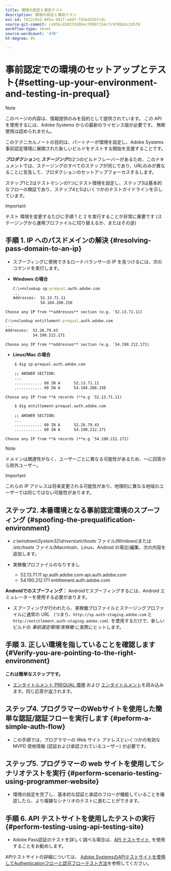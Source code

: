 ```yaml
---
title: 環境の設定と事前テスト
description: 環境の設定と事前テスト
exl-id: f822c0a1-045a-401f-a44f-742ed25bfcdc
source-git-commit: ca95bc45027410becf8987154c7c9f8bb8c2d5f8
workflow-type: tm+mt
source-wordcount: '478'
ht-degree: 0%

---
```


# 事前認定での環境のセットアップとテスト{#setting-up-your-environment-and-testing-in-prequal}

>[!NOTE]
>
>このページの内容は、情報提供のみを目的として提供されています。 この API を使用するには、Adobe Systems からの最新のライセンス版が必要です。 無断使用は認められません。

このテクニカルノートの目的は、パートナーが環境を設定し、Adobe Systems事前認定環境に展開された新しいビルドをテストする開始を支援することです。

***プロダクション***&#x200B;と&#x200B;***ステージング***&#x200B;の2つのビルドフレーバーがあるため、このドキュメントでは、ステージングのすべてのステップが同じであり、URLのみが異なることに言及して、プロダクションのセットアップフォーカスするします。

ステップ1と2はテストマシンの1つにテスト環境を設定し、ステップ3は基本的なフローの検証であり、ステップ4と5はいくつかのテストガイドラインを示しています。

>[!IMPORTANT]
>
> テスト 環境を変更するたびに手順 1 と 2 を実行することが非常に重要です (ステージングから運用プロファイルに切り替えるか、またはその逆)


## 手順 1. IP へのパスドメインの解決 {#resolving-pass-domain-to-an-ip}

* スプーフィングに使用できるロードバランサーの IP を見つけるには、次のコマンドを実行します。

* **Windows の場合**

  ```cmd
  C:\>nslookup sp-prequal.auth.adobe.com
  ...
  Addresses:  52.13.71.11
              54.184.208.150
  ```

```Choose any IP from **addresses** section (e.g. `52.13.71.11)```

```cmd
C:\>nslookup entitlement-prequal.auth.adobe.com 
...
Addresses:  52.26.79.43
            54.190.212.171
```

```Choose any IP from **addresses** section (e.g. `54.190.212.171)```


* **Linux/Mac の場合**

```sh
    $ dig sp-prequal.auth.adobe.com
    
    ;; ANSWER SECTION:
    ...
    ............ 60 IN A      52.13.71.11
    ............ 60 IN A      54.184.208.150
```

```Choose any IP from **A records (**e.g `52.13.71.11)```

```sh
    $ dig entitlement-prequal.auth.adobe.com
    
    ;; ANSWER SECTION:
    ...
    ............ 60 IN A      52.26.79.43
    ............ 60 IN A      54.190.212.171
```

```Choose any IP from **A records (**e.g `54.190.212.171)```

>[!NOTE]
>
>ドメインは関連性がなく、ユーザーごとに異なる可能性があるため、～に回答から除外ユーザー。

>[!IMPORTANT]
>
> これらの IP アドレスは将来変更される可能性があり、地理的に異なる地域のユーザーでは同じではない可能性があります。


## ステップ2.  本番環境となる事前認定環境のスプーフィング {#spoofing-the-prequalification-environment}

* *c:\\windows\\System32\\drivers\\etc\\hosts* ファイル(Windows)または */etc/hosts* ファイル(Macintosh、Linux、Android の場合)編集、次の内容を追加します。

* 実稼働プロファイルのなりすまし
   * 52.13.71.11 sp.auth.adobe.com api.auth.adobe.com
   * 54.190.212.171 entitlement.auth.adobe.com

**Androidでのスプーフィング：** Androidでスプーフィングするには、Android エミュレーターを使用する必要があります。

* スプーフィングが行われたら、実稼働プロファイルとステージングプロファイルに通常の URL （つまり、`http://sp.auth-staging.adobe.com` と `http://entitlement.auth-staging.adobe.com`）を使用するだけで、新しいビルドの *事前選定環境/実稼働* に実際にヒットします。


## 手順 3.  正しい環境を指していることを確認します {#Verify-you-are-pointing-to-the-right-environment}

**これは簡単なステップです。**

* [エンタイトルメント PREQUAL 環境](https://entitlement-prequal.auth.adobe.com/environment.html) および [エンタイトルメント](https://entitlement.auth.adobe.com/environment.html)を読み込みます。同じ応答が返されます。


## ステップ4.  プログラマーのWebサイトを使用した簡単な認証/認証フローを実行します {#peform-a-simple-auth-flow}

* この手順では、プログラマーの Web サイト アドレスといくつかの有効な MVPD 資格情報 (認証および承認されているユーザー) が必要です。

## ステップ5.  プログラマーの web サイトを使用してシナリオテストを実行 {#perform-scenario-testing-using-programmer-website}

* 環境の設定を完了し、基本的な認証と承認のフローが機能していることを確認したら、より複雑なシナリオのテストに進むことができます。


## 手順 6.  API テストサイトを使用したテストの実行 {#perform-testing-using-api-testing-site}

* Adobe Pass認証のテストを詳しく調べる場合は、[API テストサイト &#x200B;](http://entitlement-prequal.auth.adobe.com/apitest/api.html) を使用することをお勧めします。

APIテストサイトの詳細については、 [Adobe SystemsのAPIテストサイトを使用してAuthenticationフローと認可フローテスト方法](/help/authentication/integration-guide-programmers/legacy/notes-technical/test-authn-authz-flows-using-adobes-api-test-site.md)を参照してください。
